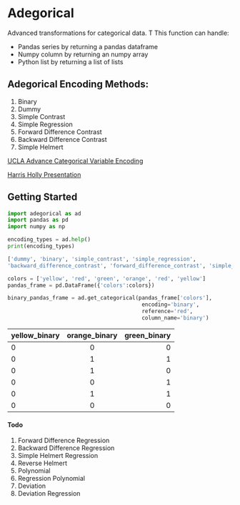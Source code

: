 # Adegorical
Advanced transformations for categorical data. T
This function can handle:
* Pandas series by returning a pandas dataframe
* Numpy column by returning an numpy array
* Python list by returning a list of lists

## Adegorical Encoding Methods:
1. Binary
2. Dummy
3. Simple Contrast
4. Simple Regression
5. Forward Difference Contrast
6. Backward Difference Contrast
7. Simple Helmert

[UCLA Advance Categorical Variable Encoding](http://www.ats.ucla.edu/stat/sas/webbooks/reg/chapter5/sasreg5.htm)


[Harris Holly Presentation](http://slideplayer.com/slide/6307838/)

## Getting Started
```python
import adegorical as ad
import pandas as pd
import numpy as np

encoding_types = ad.help()
print(encoding_types)

['dummy', 'binary', 'simple_contrast', 'simple_regression',
'backward_difference_contrast', 'forward_difference_contrast', 'simple_helmert']

colors = ['yellow', 'red', 'green', 'orange', 'red', 'yellow']
pandas_frame = pd.DataFrame({'colors':colors})

binary_pandas_frame = ad.get_categorical(pandas_frame['colors'],
                                          encoding='binary',
                                          reference='red',
                                          column_name='binary')
```

| yellow_binary | orange_binary | green_binary |
| ------------- |:-------------:| ------------:|
| 0 | 0 | 0 |
| 0 | 1 | 1 |
| 0 | 1 | 0 |
| 0 | 0 | 1 |
| 0 | 1 | 1 |
| 0 | 0 | 0 |


#### Todo
1. Forward Difference Regression
2. Backward Difference Regression
3. Simple Helmert Regression
4. Reverse Helmert
5. Polynomial
6. Regression Polynomial
7. Deviation
8. Deviation Regression
